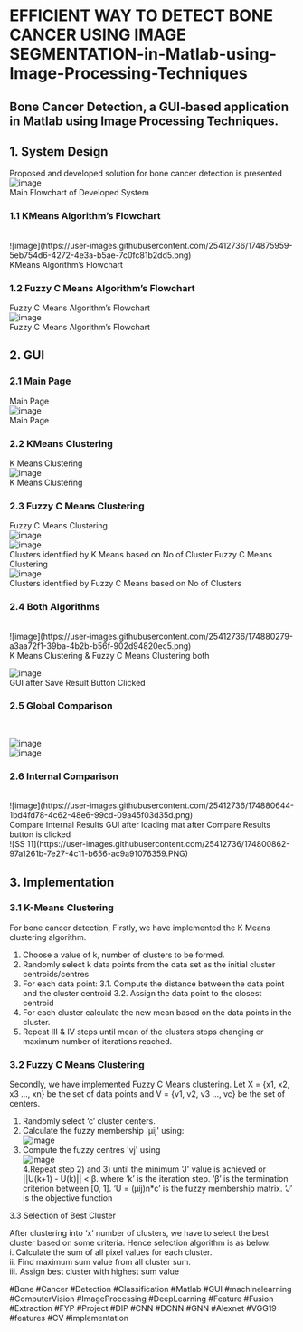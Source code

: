 # EFFICIENT WAY TO DETECT BONE CANCER USING IMAGE SEGMENTATION-in-Matlab-using-Image-Processing-Techniques

## Bone Cancer Detection, a GUI-based application in Matlab using Image Processing Techniques.

## 1. System Design
Proposed and developed solution for bone cancer detection is presented
<br>
![image](https://user-images.githubusercontent.com/25412736/174875848-a8824242-b0a0-41c5-a594-f8df4a73aabc.png)
<br> Main Flowchart of Developed System

### 1.1 KMeans Algorithm’s Flowchart
<br>
![image](https://user-images.githubusercontent.com/25412736/174875959-5eb754d6-4272-4e3a-b5ae-7c0fc81b2dd5.png)
<br> KMeans Algorithm’s Flowchart

### 1.2 Fuzzy C Means Algorithm’s Flowchart
Fuzzy C Means Algorithm’s Flowchart
<br>
![image](https://user-images.githubusercontent.com/25412736/174876469-69b584b2-bf50-4073-8c84-f94ebb1571b5.png)
<br>Fuzzy C Means Algorithm’s Flowchart

## 2. GUI
###  2.1 Main Page
Main Page
<br>
![image](https://user-images.githubusercontent.com/25412736/174879616-783771c4-759f-4c5a-b54d-1a9375d3c76e.png)
<br> Main Page

### 2.2 KMeans Clustering
K Means Clustering
<br>
![image](https://user-images.githubusercontent.com/25412736/174879870-4b523417-6eb1-49f1-8ea9-649befd53956.png)
<br>
K Means Clustering

### 2.3 Fuzzy C Means Clustering
Fuzzy C Means Clustering
<br>
![image](https://user-images.githubusercontent.com/25412736/174880004-0a376e06-34ac-4dc1-a8c4-e0c4f5bb8d18.png)
<br>
![image](https://user-images.githubusercontent.com/25412736/174880119-913d8783-ed47-4211-8a8d-36ff186c7766.png)
<br>
Clusters identified by K Means based on No of Cluster
Fuzzy C Means Clustering
<br>
![image](https://user-images.githubusercontent.com/25412736/174880060-662cfe00-7944-43f8-ac47-ef76dbb5c3a0.png)
<br> Clusters identified by Fuzzy C Means based on No of Clusters

### 2.4 Both Algorithms


<br>
![image](https://user-images.githubusercontent.com/25412736/174880279-a3aa72f1-39ba-4b2b-b56f-902d94820ec5.png)
<br>
K Means Clustering & Fuzzy C Means Clustering both
<br>

![image](https://user-images.githubusercontent.com/25412736/174880321-d5b141f9-988a-4459-9c71-aa2a45c412bc.png)
<br>
GUI after Save Result Button Clicked
<br>

### 2.5 Global Comparison

<br>

![image](https://user-images.githubusercontent.com/25412736/174880467-fee73cec-a9af-49f7-a7b9-b913a588e831.png)
<br>
![image](https://user-images.githubusercontent.com/25412736/174880568-e4aa1162-87a4-4deb-b466-61f0c5c6c9ba.png)
<br>

### 2.6 Internal Comparison

<br>
![image](https://user-images.githubusercontent.com/25412736/174880644-1bd4fd78-4c62-48e6-99cd-09a45f03d35d.png)
<br>
Compare Internal Results GUI after loading mat after Compare Results button is clicked
<br>
![SS 11](https://user-images.githubusercontent.com/25412736/174800862-97a1261b-7e27-4c11-b656-ac9a91076359.PNG)
<br>

## 3.	Implementation

### 3.1 K-Means Clustering
For bone cancer detection, Firstly, we have implemented the K Means clustering algorithm.
1. Choose a value of k, number of clusters to be formed.
2. Randomly select k data points from the data set as the initial cluster centroids/centres
3. For each data point:
  3.1. Compute the distance between the data point and the cluster centroid
  3.2. Assign the data point to the closest centroid
4. For each cluster calculate the new mean based on the data points in the cluster.
5. Repeat III & IV steps until mean of the clusters stops changing or maximum number of iterations reached.

### 3.2 Fuzzy C Means Clustering
Secondly, we have implemented Fuzzy C Means clustering.
 Let X = {x1, x2, x3 ..., xn} be the set of data points and V = {v1, v2, v3 ..., vc} be the set of centers.
1. Randomly select ‘c’ cluster centers.
2. Calculate the fuzzy membership 'µij' using:
	<br>
	![image](https://user-images.githubusercontent.com/25412736/174881871-41b9d6ec-f92a-496b-900d-5dc81ad2d482.png)
	<br>	
3. Compute the fuzzy centres 'vj' using
	<br>
![image](https://user-images.githubusercontent.com/25412736/174881973-47d5e38b-2ead-48f7-9cb5-4588c8dd3c88.png)
	<br>
4.Repeat step 2) and 3) until the minimum 'J' value is achieved or ||U(k+1) - U(k)|| < β. 
where
	‘k’ is the iteration step. 
	‘β’ is the termination criterion between [0, 1].
	‘U = (µij)n*c’ is the fuzzy membership matrix.
	‘J’ is the objective function
	
3.3 Selection of Best Cluster

After clustering into ‘x’ number of clusters, we have to select the best cluster based on some criteria. Hence selection algorithm is as below: <br>
i.	Calculate the sum of all pixel values for each cluster. <br>
ii.	Find maximum sum value from all cluster sum. <br>
iii.	Assign best cluster with highest sum value <br>


#Bone #Cancer #Detection #Classification #Matlab #GUI #machinelearning #ComputerVision #ImageProcessing #DeepLearning #Feature #Fusion #Extraction #FYP #Project
#DIP #CNN #DCNN #GNN #Alexnet #VGG19 #features #CV #implementation
